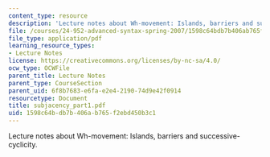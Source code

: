 ```yaml
---
content_type: resource
description: 'Lecture notes about Wh-movement: Islands, barriers and successive-cyclicity.'
file: /courses/24-952-advanced-syntax-spring-2007/1598c64bdb7b406ab765f2ebd450b3c1_subjacency_part1.pdf
file_type: application/pdf
learning_resource_types:
- Lecture Notes
license: https://creativecommons.org/licenses/by-nc-sa/4.0/
ocw_type: OCWFile
parent_title: Lecture Notes
parent_type: CourseSection
parent_uid: 6f8b7683-e6fa-e2e4-2190-74d9e42f0914
resourcetype: Document
title: subjacency_part1.pdf
uid: 1598c64b-db7b-406a-b765-f2ebd450b3c1
---
```

Lecture notes about Wh-movement: Islands, barriers and successive-cyclicity.